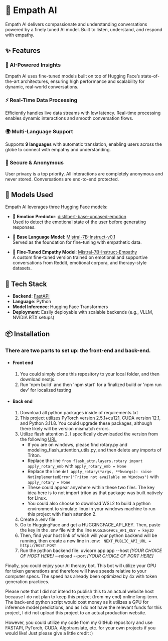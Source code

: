 # 🤖 Empath AI

Empath AI delivers compassionate and understanding conversations powered by a finely tuned AI model. Built to listen, understand, and respond with empathy.

## ✨ Features

### 🧠 AI-Powered Insights
Empath AI uses fine-tuned models built on top of Hugging Face’s state-of-the-art architectures, ensuring high performance and scalability for dynamic, real-world conversations.

### ⚡ Real-Time Data Processing
Efficiently handles live data streams with low latency. Real-time processing enables dynamic interactions and smooth conversation flows.

### 🌍 Multi-Language Support
Supports **9 languages** with automatic translation, enabling users across the globe to connect with empathy and understanding.

### 🔐 Secure & Anonymous
User privacy is a top priority. All interactions are completely anonymous and never stored. Conversations are end-to-end protected.

## 🧩 Models Used

Empath AI leverages three Hugging Face models:

- 🧪 **Emotion Predictor**: [distilbert-base-uncased-emotion](https://huggingface.co/bhadresh-savani/distilbert-base-uncased-emotion)  
  Used to detect the emotional state of the user before generating responses.

- 🔧 **Base Language Model**: [Mistral-7B-Instruct-v0.1](https://huggingface.co/mistralai/Mistral-7B-Instruct-v0.1)  
  Served as the foundation for fine-tuning with empathetic data.

- 💖 **Fine-Tuned Empathy Model**: [Mistral-7B-Instruct-Empathy](https://huggingface.co/briantruefalse/Mistral-7B-Instruct-Empathy)  
  A custom fine-tuned version trained on emotional and supportive conversations from Reddit, emotional corpora, and therapy-style datasets.

## 🚀 Tech Stack

- **Backend**: [FastAPI](https://fastapi.tiangolo.com/)  
- **Language**: Python  
- **Model Inference**: Hugging Face Transformers  
- **Deployment**: Easily deployable with scalable backends (e.g., VLLM, NVIDIA RTX setups)

## 📦 Installation
### There are two parts to set up: the front-end and back-end.
- #### Front end
  1. You could simply clone this repository to your local folder, and then download nextjs.
  2. Run 'npm build' and then 'npm start' for a finalized build or 'npm run dev' for localized testing
- #### Back end
  1. Download all python packages inside of requirements.txt
  2. This project utilizes PyTorch version 2.5.1+cu121, CUDA version 12.1, and Python 3.11.8. You could upgrade these packages, although there likely will be version mismatch errors.
  3. Utilize flash attention 2. I specifically downloaded the version from the following [URL](https://huggingface.co/lldacing/flash-attention-windows-wheel/resolve/main/flash_attn-2.7.0.post2%2Bcu124torch2.5.1cxx11abiFALSE-cp311-cp311-win_amd64.whl)
      - If you are on windows, please find rotary.py and modeling_flash_attention_utils.py, and then delete any imports of Triton.
      - Replace the line ```from flash_attn.layers.rotary import apply_rotary_emb``` with ```apply_rotary_emb = None```
      - Replace the line ```def apply_rotary(*args, **kwargs): raise NotImplementedError("Triton not available on Windows")``` with ```apply_rotary = None```
      - These could appear anywhere within these two files. The key idea here is to not import triton as that package was built natively for Linux.
      - You could also choose to download WSL2 to build a python environment to simulate linux in your windows machine to run this project with flash attention 2.
  4. Create a .env file
  5. Go to HuggingFace and get a HUGGINGFACE_API_KEY. Then, paste the key in the .env file with the line ```HUGGINGFACE_API_KEY = keyID```
  6. Then, find your host link of which will your python backend will be running, then create a new line in .env: ``` NEXT_PUBLIC_API_URL = http://HOST:PORT```
  7. Run the python backend file: uvicorn app:app --host *[YOUR CHOICE OF HOST HERE]* --reload --port *[YOUR CHOICE OF PORT HERE]*

Finally, you could enjoy your AI therapy bot. This bot will utilize your GPU for token generations and therefore will have speeds relative to your computer specs. The speed has already been optimized by 4x with token generation practices.

Please note that I did not intend to publish this to an actual website host because I do not plan to keep this project (from my end) online long-term. The back-end python script would cost money as it utilizes a GPU for inference model predictions, and as I do not have the relevant funds for this project, I did not upload this project to an actual production website.

However, you could utilize my code from my GitHub repository and use FASTAPI, PyTorch, CUDA, Algotranslate, etc. for your own projects if you would like! Just please give a little credit :)
